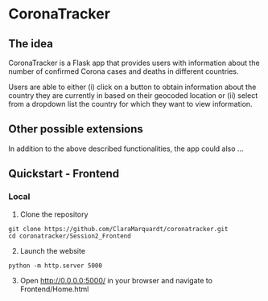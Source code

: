 # CoronaTracker

## The idea
CoronaTracker is a Flask app that provides users with information about the number of confirmed Corona cases and deaths in different countries. 

Users are able to either (i) click on a button to obtain information about the country they are currently in based on their geocoded location or (ii) select from a dropdown list the country for which they want to view information.

## Other possible extensions
In addition to the above described functionalities, the app could also ...


## Quickstart - Frontend

### Local

1. Clone the repository

```
git clone https://github.com/ClaraMarquardt/coronatracker.git
cd coronatracker/Session2_Frontend
```

2. Launch the website
```
python -m http.server 5000

```

3. Open http://0.0.0.0:5000/ in your browser and navigate to Frontend/Home.html